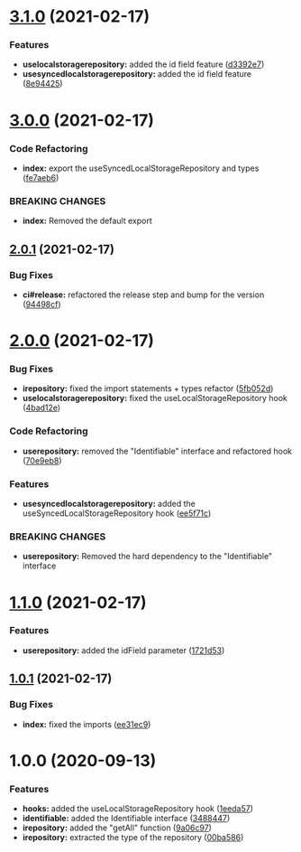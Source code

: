 # [3.1.0](https://github.com/YannickFricke/use-repository/compare/v3.0.0...v3.1.0) (2021-02-17)


### Features

* **uselocalstoragerepository:** added the id field feature ([d3392e7](https://github.com/YannickFricke/use-repository/commit/d3392e7db9f64754bc2a414a87fa5a0c5809fd0e))
* **usesyncedlocalstoragerepository:** added the id field feature ([8e94425](https://github.com/YannickFricke/use-repository/commit/8e9442575951e04386a3b756b59d29407826d785))

# [3.0.0](https://github.com/YannickFricke/use-repository/compare/v2.0.1...v3.0.0) (2021-02-17)


### Code Refactoring

* **index:** export the useSyncedLocalStorageRepository and types ([fe7aeb6](https://github.com/YannickFricke/use-repository/commit/fe7aeb6e0f3574661b335eda6652725ba8c75da8))


### BREAKING CHANGES

* **index:** Removed the default export

## [2.0.1](https://github.com/YannickFricke/use-repository/compare/v2.0.0...v2.0.1) (2021-02-17)


### Bug Fixes

* **ci#release:** refactored the release step and bump for the version ([94498cf](https://github.com/YannickFricke/use-repository/commit/94498cf6bfe1e77f78eca5150977b6699608c619))

# [2.0.0](https://github.com/YannickFricke/use-repository/compare/v1.1.0...v2.0.0) (2021-02-17)


### Bug Fixes

* **irepository:** fixed the import statements + types refactor ([5fb052d](https://github.com/YannickFricke/use-repository/commit/5fb052d816f832c8b18335a877e8935df7dbe9ca))
* **uselocalstoragerepository:** fixed the useLocalStorageRepository hook ([4bad12e](https://github.com/YannickFricke/use-repository/commit/4bad12efa4d2b227415840b49b0f0162150e13a9))


### Code Refactoring

* **userepository:** removed the "Identifiable" interface and refactored hook ([70e9eb8](https://github.com/YannickFricke/use-repository/commit/70e9eb8a076738d23d0b5c4b45a12b148a11c452))


### Features

* **usesyncedlocalstoragerepository:** added the useSyncedLocalStorageRepository hook ([ee5f71c](https://github.com/YannickFricke/use-repository/commit/ee5f71c6909a630091c0c26fab0fcce213167be5))


### BREAKING CHANGES

* **userepository:** Removed the hard dependency to the "Identifiable"
interface

# [1.1.0](https://github.com/YannickFricke/use-repository/compare/v1.0.1...v1.1.0) (2021-02-17)


### Features

* **userepository:** added the idField parameter ([1721d53](https://github.com/YannickFricke/use-repository/commit/1721d53715d46fcb0d26fdc79654f49b70041dce))

## [1.0.1](https://github.com/YannickFricke/use-repository/compare/v1.0.0...v1.0.1) (2021-02-17)


### Bug Fixes

* **index:** fixed the imports ([ee31ec9](https://github.com/YannickFricke/use-repository/commit/ee31ec9105c177809e818a87fd3912571f93672f))

# 1.0.0 (2020-09-13)


### Features

* **hooks:** added the useLocalStorageRepository hook ([1eeda57](https://github.com/YannickFricke/use-repository/commit/1eeda578a4202c8d1cbd7406d5887b9c1f18aed1))
* **identifiable:** added the Identifiable interface ([3488447](https://github.com/YannickFricke/use-repository/commit/3488447978ba9625e29bab614aa20aa5d7de6c30))
* **irepository:** added the "getAll" function ([9a06c97](https://github.com/YannickFricke/use-repository/commit/9a06c97fa395cd89077c93b93884ef56424cffae))
* **irepository:** extracted the type of the repository ([00ba586](https://github.com/YannickFricke/use-repository/commit/00ba586ba0d028b4346b8351446aaaad9d8f88a5))
